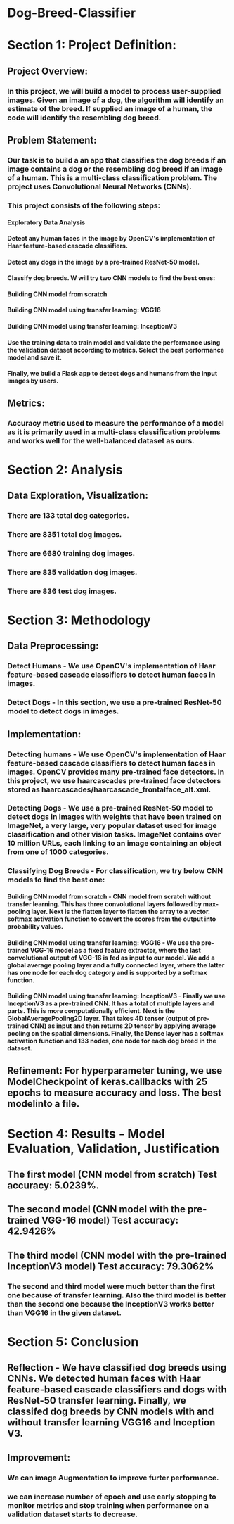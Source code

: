 # Dog-Breed-Classifier

# Section 1: Project Definition: 
## Project Overview: 
### In this project, we will build a model to process user-supplied images. Given an image of a dog, the algorithm will identify an estimate of the breed. If supplied an image of a human, the code will identify the resembling dog breed.

## Problem Statement: 
### Our task is to build a an app that classifies the dog breeds if an image contains a dog or the resembling dog breed if an image of a human. This is a multi-class classification problem. The project uses Convolutional Neural Networks (CNNs). 

### This project consists of the following steps:
#### Exploratory Data Analysis
#### Detect any human faces in the image by OpenCV's implementation of Haar feature-based cascade classifiers.
#### Detect any dogs in the image by a pre-trained ResNet-50 model.
#### Classify dog breeds. W will try two CNN models to find the best ones:
#### Building CNN model from scratch
#### Building CNN model using transfer learning: VGG16
#### Building CNN model using transfer learning: InceptionV3
#### Use the training data to train model and validate the performance using the validation dataset according to metrics. Select the best performance model and save it.
#### Finally, we build a Flask app to detect dogs and humans from the input images by users.

## Metrics: 
### Accuracy metric used to measure the performance of a model as it is primarily used in a multi-class classification problems and works well for the well-balanced dataset as ours. 

# Section 2: Analysis
## Data Exploration, Visualization: 
### There are 133 total dog categories.
### There are 8351 total dog images.
### There are 6680 training dog images.
### There are 835 validation dog images.
### There are 836 test dog images.

# Section 3: Methodology
## Data Preprocessing: 
### Detect Humans - We use OpenCV's implementation of Haar feature-based cascade classifiers to detect human faces in images. 

### Detect Dogs - In this section, we use a pre-trained ResNet-50 model to detect dogs in images. 

## Implementation: 
### Detecting humans - We use OpenCV's implementation of Haar feature-based cascade classifiers to detect human faces in images. OpenCV provides many pre-trained face detectors. In this project, we use haarcascades pre-trained face detectors stored as haarcascades/haarcascade_frontalface_alt.xml.

### Detecting Dogs - We use a pre-trained ResNet-50 model to detect dogs in images with weights that have been trained on ImageNet, a very large, very popular dataset used for image classification and other vision tasks. ImageNet contains over 10 million URLs, each linking to an image containing an object from one of 1000 categories. 

### Classifying Dog Breeds - For classification, we try below CNN models to find the best one:
#### Building CNN model from scratch - CNN model from scratch without transfer learning. This has three convolutional layers followed by max-pooling layer. Next is the flatten layer to flatten the array to a vector. softmax activation function to convert the scores from the output into probability values.

#### Building CNN model using transfer learning: VGG16 - We use the pre-trained VGG-16 model as a fixed feature extractor, where the last convolutional output of VGG-16 is fed as input to our model. We add a global average pooling layer and a fully connected layer, where the latter has one node for each dog category and is supported by a softmax function.

#### Building CNN model using transfer learning: InceptionV3 - Finally we use InceptionV3 as a pre-trained CNN. It has a total of multiple layers and parts. This is more computationally efficient. Next is the GlobalAveragePooling2D layer. That takes 4D tensor (output of pre-trained CNN) as input and then returns 2D tensor by applying average pooling on the spatial dimensions. Finally, the Dense layer has a softmax activation function and 133 nodes, one node for each dog breed in the dataset.

## Refinement: For hyperparameter tuning, we use ModelCheckpoint of keras.callbacks with 25 epochs to measure accuracy and loss. The best modelinto a file.

# Section 4: Results - Model Evaluation, Validation, Justification
## The first model (CNN model from scratch) Test accuracy: 5.0239%. 
## The second model (CNN model with the pre-trained VGG-16 model) Test accuracy: 42.9426%
## The third model (CNN model with the pre-trained InceptionV3 model) Test accuracy: 79.3062%
### The second and third model were much better than the first one because of transfer learning. Also the third model is better than the second one because the InceptionV3 works better than VGG16 in the given dataset. 

# Section 5: Conclusion
## Reflection - We have classified dog breeds using CNNs. We detected human faces with Haar feature-based cascade classifiers and dogs with ResNet-50 transfer learning. Finally, we classifed dog breeds by CNN models with and without transfer learning VGG16 and Inception V3. 

## Improvement: 
### We can image Augmentation to improve furter performance. 
### we can increase number of epoch and use early stopping to monitor metrics and stop training when performance on a validation dataset starts to decrease.
